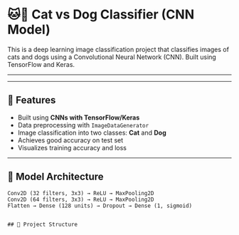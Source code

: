 # 🐱🐶 Cat vs Dog Classifier (CNN Model)

This is a deep learning image classification project that classifies images of cats and dogs using a Convolutional Neural Network (CNN). Built using TensorFlow and Keras.

---

---

## 🚀 Features

- Built using **CNNs with TensorFlow/Keras**
- Data preprocessing with `ImageDataGenerator`
- Image classification into two classes: **Cat** and **Dog**
- Achieves good accuracy on test set
- Visualizes training accuracy and loss

---

## 🧠 Model Architecture

```text
Conv2D (32 filters, 3x3) → ReLU → MaxPooling2D  
Conv2D (64 filters, 3x3) → ReLU → MaxPooling2D  
Flatten → Dense (128 units) → Dropout → Dense (1, sigmoid)


## 📁 Project Structure


